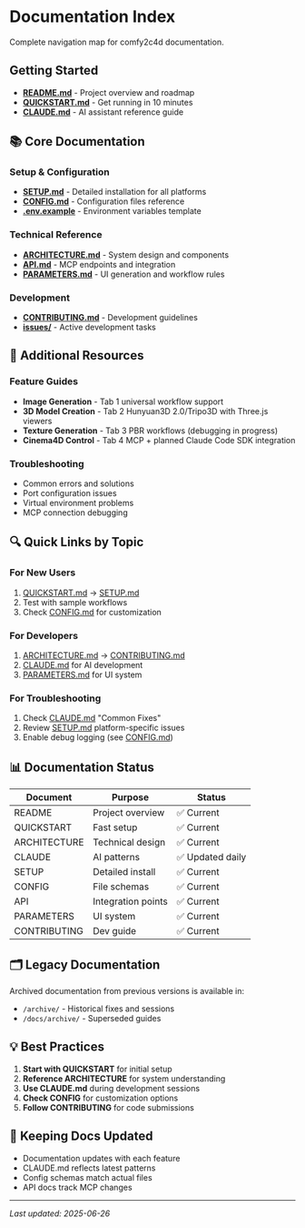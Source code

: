 # Documentation Index

Complete navigation map for comfy2c4d documentation.

## Getting Started

- **[README.md](../README.md)** - Project overview and roadmap
- **[QUICKSTART.md](../QUICKSTART.md)** - Get running in 10 minutes
- **[CLAUDE.md](../CLAUDE.md)** - AI assistant reference guide

## 📚 Core Documentation

### Setup & Configuration
- **[SETUP.md](SETUP.md)** - Detailed installation for all platforms
- **[CONFIG.md](CONFIG.md)** - Configuration files reference
- **[.env.example](../.env.example)** - Environment variables template

### Technical Reference
- **[ARCHITECTURE.md](../ARCHITECTURE.md)** - System design and components
- **[API.md](API.md)** - MCP endpoints and integration
- **[PARAMETERS.md](PARAMETERS.md)** - UI generation and workflow rules

### Development
- **[CONTRIBUTING.md](CONTRIBUTING.md)** - Development guidelines
- **[issues/](../issues/)** - Active development tasks

## 📂 Additional Resources

### Feature Guides
- **Image Generation** - Tab 1 universal workflow support
- **3D Model Creation** - Tab 2 Hunyuan3D 2.0/Tripo3D with Three.js viewers
- **Texture Generation** - Tab 3 PBR workflows (debugging in progress)
- **Cinema4D Control** - Tab 4 MCP + planned Claude Code SDK integration

### Troubleshooting
- Common errors and solutions
- Port configuration issues
- Virtual environment problems
- MCP connection debugging

## 🔍 Quick Links by Topic

### For New Users
1. [QUICKSTART.md](../QUICKSTART.md) → [SETUP.md](SETUP.md)
2. Test with sample workflows
3. Check [CONFIG.md](CONFIG.md) for customization

### For Developers
1. [ARCHITECTURE.md](../ARCHITECTURE.md) → [CONTRIBUTING.md](CONTRIBUTING.md)
2. [CLAUDE.md](../CLAUDE.md) for AI development
3. [PARAMETERS.md](PARAMETERS.md) for UI system

### For Troubleshooting
1. Check [CLAUDE.md](../CLAUDE.md) "Common Fixes"
2. Review [SETUP.md](SETUP.md) platform-specific issues
3. Enable debug logging (see [CONFIG.md](CONFIG.md))

## 📊 Documentation Status

| Document | Purpose | Status |
|----------|---------|--------|
| README | Project overview | ✅ Current |
| QUICKSTART | Fast setup | ✅ Current |
| ARCHITECTURE | Technical design | ✅ Current |
| CLAUDE | AI patterns | ✅ Updated daily |
| SETUP | Detailed install | ✅ Current |
| CONFIG | File schemas | ✅ Current |
| API | Integration points | ✅ Current |
| PARAMETERS | UI system | ✅ Current |
| CONTRIBUTING | Dev guide | ✅ Current |

## 🗂️ Legacy Documentation

Archived documentation from previous versions is available in:
- `/archive/` - Historical fixes and sessions
- `/docs/archive/` - Superseded guides

## 💡 Best Practices

1. **Start with QUICKSTART** for initial setup
2. **Reference ARCHITECTURE** for system understanding
3. **Use CLAUDE.md** during development sessions
4. **Check CONFIG** for customization options
5. **Follow CONTRIBUTING** for code submissions

## 🔄 Keeping Docs Updated

- Documentation updates with each feature
- CLAUDE.md reflects latest patterns
- Config schemas match actual files
- API docs track MCP changes

---

*Last updated: 2025-06-26*